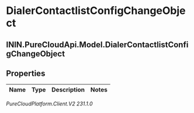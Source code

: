 # DialerContactlistConfigChangeObject

## ININ.PureCloudApi.Model.DialerContactlistConfigChangeObject

## Properties

|Name | Type | Description | Notes|
|------------ | ------------- | ------------- | -------------|



_PureCloudPlatform.Client.V2 231.1.0_
